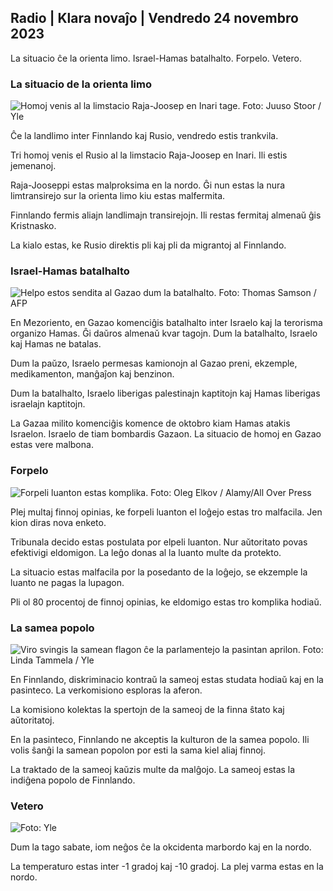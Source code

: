## Radio \| Klara novaĵo \| Vendredo 24 novembro 2023

La situacio ĉe la orienta limo. Israel-Hamas batalhalto. Forpelo. Vetero.

### La situacio de la orienta limo

![Homoj venis al la limstacio Raja-Joosep en Inari tage. Foto: Juuso Stoor / Yle](https://images.cdn.yle.fi/image/upload/c_crop,h_3368,w_5986,x_0,y_0/ar_1.7777777777777777,c_fill,g_faces,h_675,w_1200./d_1200.q_auto:eco/f_auto/fl_lossy/v1700827102/39-120618465608fd4818b7)

Ĉe la landlimo inter Finnlando kaj Rusio, vendredo estis trankvila.

Tri homoj venis el Rusio al la limstacio Raja-Joosep en Inari. Ili estis jemenanoj.

Raja-Jooseppi estas malproksima en la nordo. Ĝi nun estas la nura limtransirejo sur la orienta limo kiu estas malfermita.

Finnlando fermis aliajn landlimajn transirejojn. Ili restas fermitaj almenaŭ ĝis Kristnasko.

La kialo estas, ke Rusio direktis pli kaj pli da migrantoj al Finnlando.

### Israel-Hamas batalhalto

![Helpo estos sendita al Gazao dum la batalhalto. Foto: Thomas Samson / AFP](https://images.cdn.yle.fi/image/upload/c_crop,h_2879,w_5119,x_0,y_533/ar_1.777777777777777,c_fill,g_faces,h_675,w_1200./d_1200./d_1200.q_auto:eco/f_auto/fl_lossy/v1700822253/39-120580865603d3467a7a)

En Mezoriento, en Gazao komenciĝis batalhalto inter Israelo kaj la terorisma organizo Hamas. Ĝi daŭros almenaŭ kvar tagojn. Dum la batalhalto, Israelo kaj Hamas ne batalas.

Dum la paŭzo, Israelo permesas kamionojn al Gazao preni, ekzemple, medikamenton, manĝaĵon kaj benzinon.

Dum la batalhalto, Israelo liberigas palestinajn kaptitojn kaj Hamas liberigas israelajn kaptitojn.

La Gazaa milito komenciĝis komence de oktobro kiam Hamas atakis Israelon. Israelo de tiam bombardis Gazaon. La situacio de homoj en Gazao estas vere malbona.

### Forpelo

![Forpeli luanton estas komplika. Foto: Oleg Elkov / Alamy/All Over Press](https://images.cdn.yle.fi/image/upload/c_crop,h_3182,w_5657,x_121,y_740/ar_1.7777777777777777,c_fill,g_faces,w_16750,w_121dpr_1.0/q_auto:eco/f_auto/fl_lossy/v1698135288/39-115380264d2449083906)

Plej multaj finnoj opinias, ke forpeli luanton el loĝejo estas tro malfacila. Jen kion diras nova enketo.

Tribunala decido estas postulata por elpeli luanton. Nur aŭtoritato povas efektivigi eldomigon. La leĝo donas al la luanto multe da protekto.

La situacio estas malfacila por la posedanto de la loĝejo, se ekzemple la luanto ne pagas la lupagon.

Pli ol 80 procentoj de finnoj opinias, ke eldomigo estas tro komplika hodiaŭ.

### La samea popolo

![Viro svingis la samean flagon ĉe la parlamentejo la pasintan aprilon. Foto: Linda Tammela / Yle](https://images.cdn.yle.fi/image/upload/c_crop,h_659,w_1173,x_0,y_133/ar_1.7777777777777777,c_fill,g_faces,h_6710,/0_p1200,/0_p1200./0q_auto:eco/f_auto/fl_lossy/v1693572536/39-10986686437da2797694)

En Finnlando, diskriminacio kontraŭ la sameoj estas studata hodiaŭ kaj en la pasinteco. La verkomisiono esploras la aferon.

La komisiono kolektas la spertojn de la sameoj de la finna ŝtato kaj aŭtoritatoj.

En la pasinteco, Finnlando ne akceptis la kulturon de la samea popolo. Ili volis ŝanĝi la samean popolon por esti la sama kiel aliaj finnoj.

La traktado de la sameoj kaŭzis multe da malĝojo. La sameoj estas la indiĝena popolo de Finnlando.

### Vetero

![ Foto: Yle](https://images.cdn.yle.fi/image/upload/c_crop,h_1080,w_1919,x_0,y_0/ar_1.777777777777777,c_fill,g_faces,h_675,w_1201/0dp_auto.:eco/f_auto/fl_lossy/v1700835658/39-12063856560b12785459)

Dum la tago sabate, iom neĝos ĉe la okcidenta marbordo kaj en la nordo.

La temperaturo estas inter -1 gradoj kaj -10 gradoj. La plej varma estas en la nordo.